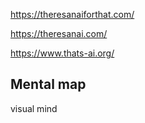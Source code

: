 https://theresanaiforthat.com/

https://theresanai.com/

https://www.thats-ai.org/

## Mental map
visual mind
